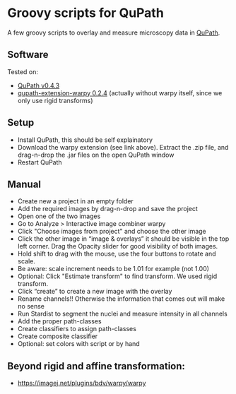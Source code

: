 # Groovy scripts for QuPath
A few groovy scripts to overlay and measure microscopy data in [QuPath](https://qupath.github.io/).

## Software
Tested on:
* [QuPath v0.4.3](https://github.com/qupath/qupath/releases/tag/v0.4.3)
* [qupath-extension-warpy 0.2.4](https://github.com/BIOP/qupath-extension-warpy/releases/tag/0.2.4) (actually without warpy itself, since we only use rigid transforms)

## Setup
* Install QuPath, this should be self explainatory
* Download the warpy extension (see link above). Extract the .zip file, and drag-n-drop the .jar files on the open QuPath window
* Restart QuPath

## Manual
* Create new a project in an empty folder
* Add the required images by drag-n-drop and save the project
* Open one of the two images
* Go to Analyze > Interactive image combiner warpy
* Click "Choose images from project" and choose the other image
* Click the other image in “image & overlays” it should be visible in the top left corner. Drag the Opacity slider for good visibility of both images.
* Hold shift to drag with the mouse, use the four buttons to rotate and scale.
* Be aware: scale increment needs to be 1.01 for example (not 1.00)
* Optional: Click "Estimate transform" to find transform. We used rigid transform.
* Click “create” to create a new image with the overlay
* Rename channels!! Otherwise the information that comes out will make no sense
* Run Stardist to segment the nuclei and measure intensity in all channels
* Add the proper path-classes
* Create classifiers to assign path-classes
* Create composite classifier
* Optional: set colors with script or by hand


## Beyond rigid and affine transformation:
* https://imagej.net/plugins/bdv/warpy/warpy

